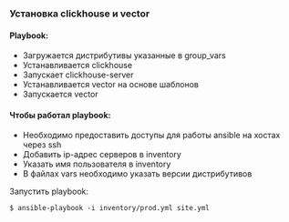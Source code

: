 ### Установка clickhouse и vector

#### Playbook:

- Загружается дистрибутивы указанные в group_vars
- Устанавливается clickhouse
- Запускает clickhouse-server
- Устанавливается vector на основе шаблонов
- Запускается vector
  
#### Чтобы работал playbook:

- Необходимо предоставить доступы для работы ansible на хостах через ssh
- Добавить ip-адрес серверов в inventory
- Указать имя пользователя в inventory
- В файлах vars необходимо указать версии дистрибутивов

Запустить playbook:
```
$ ansible-playbook -i inventory/prod.yml site.yml
```
